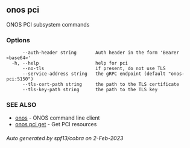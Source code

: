 <!--
SPDX-FileCopyrightText: 2019-present Open Networking Foundation <info@opennetworking.org>

SPDX-License-Identifier: Apache-2.0
-->

## onos pci

ONOS PCI subsystem commands

### Options

```
      --auth-header string       Auth header in the form 'Bearer <base64>'
  -h, --help                     help for pci
      --no-tls                   if present, do not use TLS
      --service-address string   the gRPC endpoint (default "onos-pci:5150")
      --tls-cert-path string     the path to the TLS certificate
      --tls-key-path string      the path to the TLS key
```

### SEE ALSO

* [onos](onos.md)	 - ONOS command line client
* [onos pci get](onos_pci_get.md)	 - Get PCI resources

###### Auto generated by spf13/cobra on 2-Feb-2023

